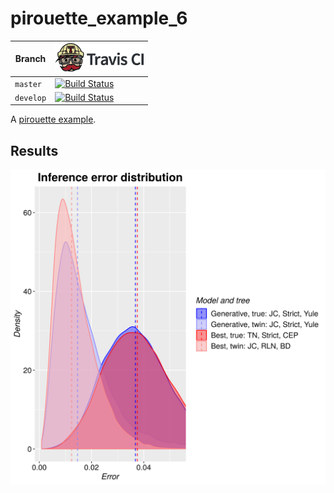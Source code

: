 # pirouette_example_6

Branch   |[![Travis CI logo](pics/TravisCI.png)](https://travis-ci.org)
---------|---------------------------------------
`master` |[![Build Status](https://travis-ci.org/richelbilderbeek/pirouette_example_6.svg?branch=master)](https://travis-ci.org/richelbilderbeek/pirouette_example_6)
`develop`|[![Build Status](https://travis-ci.org/richelbilderbeek/pirouette_example_6.svg?branch=develop)](https://travis-ci.org/richelbilderbeek/pirouette_example_6)

A [pirouette example](https://github.com/richelbilderbeek/pirouette_examples).

## Results

![](example_6_314/errors.png)
